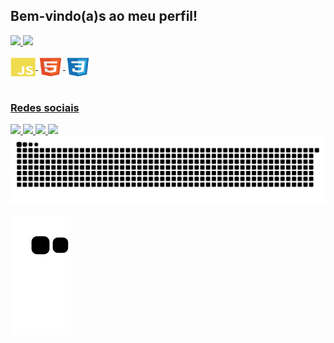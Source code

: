## Bem-vindo(a)s ao meu perfil!

 <div>
   <a href="https://github.com/GhosTSparta1">
   <img height="180em" src="https://github-readme-stats.vercel.app/api?username=GhosTSparta1&show_icons=true&theme=tokyonight&include_all_commits=true&count_private=true"/>
   <img height="180em" src="https://github-readme-stats.vercel.app/api/top-langs/?username=GhosTSparta1&layout=compact&langs_count=6&theme=tokyonight"/>

</div>
<div style="display: inline_block"><br>
  <img align="center" alt="Js" height="30" width="40" src="https://raw.githubusercontent.com/devicons/devicon/master/icons/javascript/javascript-plain.svg">
  <img align="center" alt="HTML" height="30" width="40" src="https://raw.githubusercontent.com/devicons/devicon/master/icons/html5/html5-original.svg">
  <img align="center" alt="CSS" height="30" width="40" src="https://raw.githubusercontent.com/devicons/devicon/master/icons/css3/css3-original.svg">
</div>
 
 <br>
 
  ### Redes sociais

<div> 
  <a href="https://youtube.com/@guitheus_n?si=4fiMcviHc3hzjac4" target="_blank">
    <img src="https://img.shields.io/badge/YouTube-FF0000?style=for-the-badge&logo=youtube&logoColor=white">
  </a>
  
  <a href="https://www.instagram.com/ghostsparta_1nico?igsh=MThoaXYwczg0czVveg==" target="_blank">
    <img src="https://img.shields.io/badge/-Instagram-%23E4405F?style=for-the-badge&logo=instagram&logoColor=white">
  </a>
  
  <a href="https://discord.gg/SCN7E4xdXU" target="_blank">
    <img src="https://img.shields.io/badge/Discord-7289DA?style=for-the-badge&logo=discord&logoColor=white">
  </a> 
  
  <a href="mailto:guilher39982@gmail.com" target="_blank">
    <img src="https://img.shields.io/badge/-Gmail-%23333?style=for-the-badge&logo=gmail&logoColor=white">
  </a> 
</div>

<picture>
  <source media="(prefers-color-scheme: dark)" srcset="https://raw.githubusercontent.com/GhosTSparta1/output/github-snake-dark.svg" />
  <source media="(prefers-color-scheme: light)" srcset="https://raw.githubusercontent.com/GhosTSparta1/GhosTSparta1/output/github-snake.svg" />
  <img alt="Animação da cobrinha" src="https://raw.githubusercontent.com/GhosTSparta1/GhosTSparta1/output/github-snake.svg" />
</picture>
  
  ![Snake animation](https://raw.githubusercontent.com/GhosTSparta1/GhosTSparta1/output/github-contribution-grid-snake.svg)

</div>
